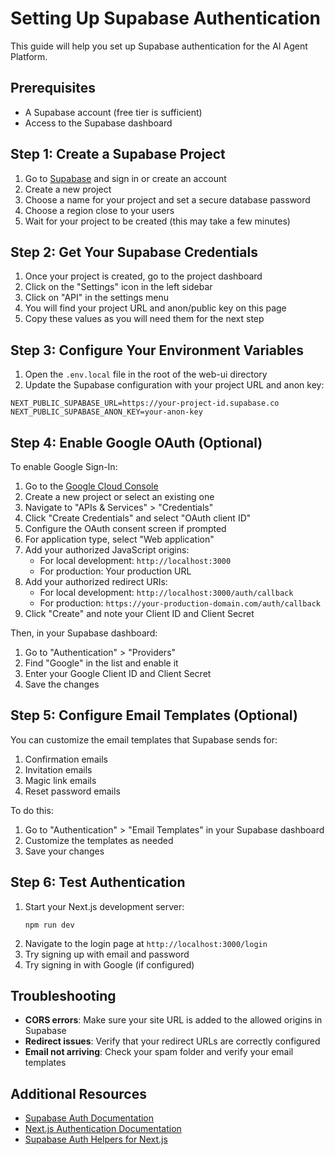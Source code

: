 # Setting Up Supabase Authentication

This guide will help you set up Supabase authentication for the AI Agent Platform.

## Prerequisites

- A Supabase account (free tier is sufficient)
- Access to the Supabase dashboard

## Step 1: Create a Supabase Project

1. Go to [Supabase](https://supabase.com/) and sign in or create an account
2. Create a new project
3. Choose a name for your project and set a secure database password
4. Choose a region close to your users
5. Wait for your project to be created (this may take a few minutes)

## Step 2: Get Your Supabase Credentials

1. Once your project is created, go to the project dashboard
2. Click on the "Settings" icon in the left sidebar
3. Click on "API" in the settings menu
4. You will find your project URL and anon/public key on this page
5. Copy these values as you will need them for the next step

## Step 3: Configure Your Environment Variables

1. Open the `.env.local` file in the root of the web-ui directory
2. Update the Supabase configuration with your project URL and anon key:

```
NEXT_PUBLIC_SUPABASE_URL=https://your-project-id.supabase.co
NEXT_PUBLIC_SUPABASE_ANON_KEY=your-anon-key
```

## Step 4: Enable Google OAuth (Optional)

To enable Google Sign-In:

1. Go to the [Google Cloud Console](https://console.cloud.google.com/)
2. Create a new project or select an existing one
3. Navigate to "APIs & Services" > "Credentials"
4. Click "Create Credentials" and select "OAuth client ID"
5. Configure the OAuth consent screen if prompted
6. For application type, select "Web application"
7. Add your authorized JavaScript origins:
   - For local development: `http://localhost:3000`
   - For production: Your production URL
8. Add your authorized redirect URIs:
   - For local development: `http://localhost:3000/auth/callback`
   - For production: `https://your-production-domain.com/auth/callback`
9. Click "Create" and note your Client ID and Client Secret

Then, in your Supabase dashboard:

1. Go to "Authentication" > "Providers"
2. Find "Google" in the list and enable it
3. Enter your Google Client ID and Client Secret
4. Save the changes

## Step 5: Configure Email Templates (Optional)

You can customize the email templates that Supabase sends for:

1. Confirmation emails
2. Invitation emails
3. Magic link emails
4. Reset password emails

To do this:

1. Go to "Authentication" > "Email Templates" in your Supabase dashboard
2. Customize the templates as needed
3. Save your changes

## Step 6: Test Authentication

1. Start your Next.js development server:
   ```
   npm run dev
   ```
2. Navigate to the login page at `http://localhost:3000/login`
3. Try signing up with email and password
4. Try signing in with Google (if configured)

## Troubleshooting

- **CORS errors**: Make sure your site URL is added to the allowed origins in Supabase
- **Redirect issues**: Verify that your redirect URLs are correctly configured
- **Email not arriving**: Check your spam folder and verify your email templates

## Additional Resources

- [Supabase Auth Documentation](https://supabase.com/docs/guides/auth)
- [Next.js Authentication Documentation](https://nextjs.org/docs/authentication)
- [Supabase Auth Helpers for Next.js](https://supabase.com/docs/guides/auth/auth-helpers/nextjs)